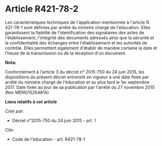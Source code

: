 # Article R421-78-2

Les caractéristiques techniques de l'application mentionnée à l'article R. 421-78-1 sont définies par arrêté du ministre
chargé de l'éducation. Elles garantissent la fiabilité de l'identification des signataires des actes de l'établissement,
l'intégrité des documents adressés ainsi que la sécurité et la confidentialité des échanges entre l'établissement et les
autorités de contrôle. Elles permettent également d'établir de manière certaine la date et l'heure de la transmission ou de
la réception d'un document.

**Nota:**

Conformément à l'article 3 du décret n° 2015-750 du 24 juin 2015, les dispositions du présent décret entreront en vigueur à
une date fixée par arrêté du ministre chargé de l'éducation et au plus tard le 1er septembre 2017. Date fixée au jour de sa
publication par l'arrêté du 27 novembre 2015 (Nor MENG1526481A)

**Liens relatifs à cet article**

_Créé par_:

  - Décret n°2015-750 du 24 juin 2015 - art. 1

_Cite_:

  - Code de l'éducation - art. R421-78-1
